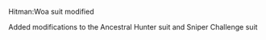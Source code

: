 Hitman:Woa suit modified

Added modifications to the Ancestral Hunter suit and Sniper Challenge suit
